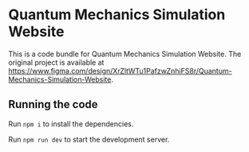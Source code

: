 
  # Quantum Mechanics Simulation Website

  This is a code bundle for Quantum Mechanics Simulation Website. The original project is available at https://www.figma.com/design/XrZltWTu1PafzwZnhiFS8r/Quantum-Mechanics-Simulation-Website.

  ## Running the code

  Run `npm i` to install the dependencies.

  Run `npm run dev` to start the development server.
  